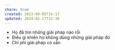 ```yaml
---
share: true
created: 2023-09-05T16:17
updated: 2024-02-17T22:38
---
```

- Họ đã tìm những giải pháp nào rồi
- Điều gì khiến họ không dùng những giải pháp đó
- Chi phí giải pháp có sẵn